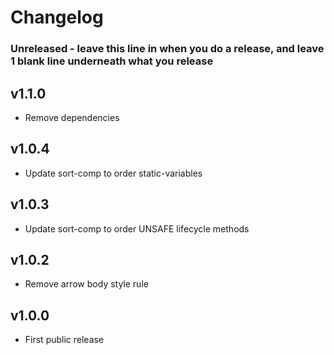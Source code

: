 # Changelog

### Unreleased - leave this line in when you do a release, and leave 1 blank line underneath what you release


## v1.1.0
- Remove dependencies

## v1.0.4
- Update sort-comp to order static-variables

## v1.0.3
- Update sort-comp to order UNSAFE lifecycle methods

## v1.0.2
-   Remove arrow body style rule

## v1.0.0
-   First public release
